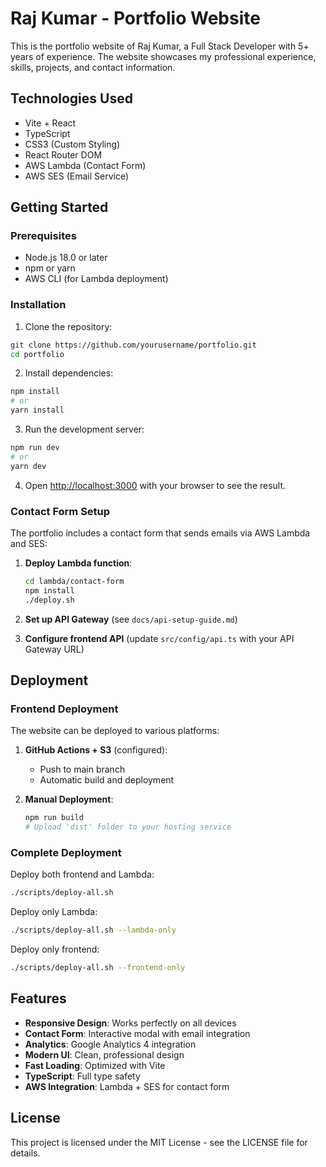# Raj Kumar - Portfolio Website

This is the portfolio website of Raj Kumar, a Full Stack Developer with 5+ years of experience. The website showcases my professional experience, skills, projects, and contact information.

## Technologies Used

- Vite + React
- TypeScript
- CSS3 (Custom Styling)
- React Router DOM
- AWS Lambda (Contact Form)
- AWS SES (Email Service)

## Getting Started

### Prerequisites

- Node.js 18.0 or later
- npm or yarn
- AWS CLI (for Lambda deployment)

### Installation

1. Clone the repository:

```bash
git clone https://github.com/yourusername/portfolio.git
cd portfolio
```

2. Install dependencies:

```bash
npm install
# or
yarn install
```

3. Run the development server:

```bash
npm run dev
# or
yarn dev
```

4. Open [http://localhost:3000](http://localhost:3000) with your browser to see the result.

### Contact Form Setup

The portfolio includes a contact form that sends emails via AWS Lambda and SES:

1. **Deploy Lambda function**:
   ```bash
   cd lambda/contact-form
   npm install
   ./deploy.sh
   ```

2. **Set up API Gateway** (see `docs/api-setup-guide.md`)

3. **Configure frontend API** (update `src/config/api.ts` with your API Gateway URL)

## Deployment

### Frontend Deployment

The website can be deployed to various platforms:

1. **GitHub Actions + S3** (configured):
   - Push to main branch
   - Automatic build and deployment

2. **Manual Deployment**:
   ```bash
   npm run build
   # Upload 'dist' folder to your hosting service
   ```

### Complete Deployment

Deploy both frontend and Lambda:

```bash
./scripts/deploy-all.sh
```

Deploy only Lambda:
```bash
./scripts/deploy-all.sh --lambda-only
```

Deploy only frontend:
```bash
./scripts/deploy-all.sh --frontend-only
```

## Features

- **Responsive Design**: Works perfectly on all devices
- **Contact Form**: Interactive modal with email integration
- **Analytics**: Google Analytics 4 integration
- **Modern UI**: Clean, professional design
- **Fast Loading**: Optimized with Vite
- **TypeScript**: Full type safety
- **AWS Integration**: Lambda + SES for contact form

## License

This project is licensed under the MIT License - see the LICENSE file for details.
